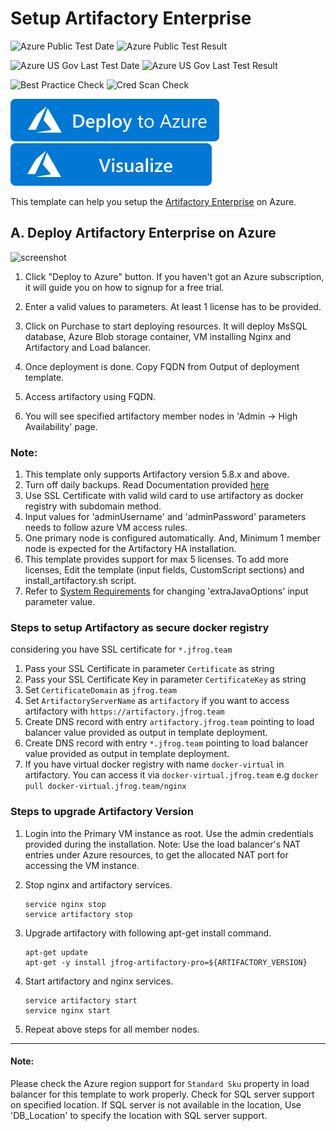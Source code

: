 # Setup Artifactory Enterprise

![Azure Public Test Date](https://azurequickstartsservice.blob.core.windows.net/badges/artifactory-enterprise/PublicLastTestDate.svg)
![Azure Public Test Result](https://azurequickstartsservice.blob.core.windows.net/badges/artifactory-enterprise/PublicDeployment.svg)

![Azure US Gov Last Test Date](https://azurequickstartsservice.blob.core.windows.net/badges/artifactory-enterprise/FairfaxLastTestDate.svg)
![Azure US Gov Last Test Result](https://azurequickstartsservice.blob.core.windows.net/badges/artifactory-enterprise/FairfaxDeployment.svg)

![Best Practice Check](https://azurequickstartsservice.blob.core.windows.net/badges/artifactory-enterprise/BestPracticeResult.svg)
![Cred Scan Check](https://azurequickstartsservice.blob.core.windows.net/badges/artifactory-enterprise/CredScanResult.svg)

[![Deploy To Azure](https://raw.githubusercontent.com/Azure/azure-quickstart-templates/master/1-CONTRIBUTION-GUIDE/images/deploytoazure.svg?sanitize=true)](https://portal.azure.com/#create/Microsoft.Template/uri/https%3A%2F%2Fraw.githubusercontent.com%2FAzure%2Fazure-quickstart-templates%2Fmaster%2Fartifactory-enterprise%2Fazuredeploy.json)
[![Visualize](https://raw.githubusercontent.com/Azure/azure-quickstart-templates/master/1-CONTRIBUTION-GUIDE/images/visualizebutton.svg?sanitize=true)](http://armviz.io/#/?load=https%3A%2F%2Fraw.githubusercontent.com%2FAzure%2Fazure-quickstart-templates%2Fmaster%2Fartifactory-enterprise%2Fazuredeploy.json)

This template can help you setup the
[Artifactory Enterprise](https://jfrog.com/artifactory) on Azure.

## A. Deploy Artifactory Enterprise on Azure

![screenshot](images/HA_Diagram.png)

1. Click "Deploy to Azure" button. If you haven't got an Azure subscription, it
   will guide you on how to signup for a free trial.

2. Enter a valid values to parameters. At least 1 license has to be provided.

3. Click on Purchase to start deploying resources. It will deploy MsSQL
   database, Azure Blob storage container, VM installing Nginx and Artifactory
   and Load balancer.

4. Once deployment is done. Copy FQDN from Output of deployment template.

5. Access artifactory using FQDN.

6. You will see specified artifactory member nodes in 'Admin -> High
   Availability' page.

### Note:

1. This template only supports Artifactory version 5.8.x and above.
2. Turn off daily backups. Read Documentation provided
   [here](https://www.jfrog.com/confluence/display/RTF/Managing+Backups)
3. Use SSL Certificate with valid wild card to use artifactory as docker
   registry with subdomain method.
4. Input values for 'adminUsername' and 'adminPassword' parameters needs to
   follow azure VM access rules.
5. One primary node is configured automatically. And, Minimum 1 member node is
   expected for the Artifactory HA installation.
6. This template provides support for max 5 licenses. To add more licenses, Edit
   the template (input fields, CustomScript sections) and install_artifactory.sh
   script.
7. Refer to
   [System Requirements](https://www.jfrog.com/confluence/display/RTF/System+Requirements)
   for changing 'extraJavaOptions' input parameter value.

### Steps to setup Artifactory as secure docker registry

considering you have SSL certificate for `*.jfrog.team`

1. Pass your SSL Certificate in parameter `Certificate` as string
2. Pass your SSL Certificate Key in parameter `CertificateKey` as string
3. Set `CertificateDomain` as `jfrog.team`
4. Set `ArtifactoryServerName` as `artifactory` if you want to access
   artifactory with `https://artifactory.jfrog.team`
5. Create DNS record with entry `artifactory.jfrog.team` pointing to load
   balancer value provided as output in template deployment.
6. Create DNS record with entry `*.jfrog.team` pointing to load balancer value
   provided as output in template deployment.
7. If you have virtual docker registry with name `docker-virtual` in
   artifactory. You can access it via `docker-virtual.jfrog.team` e.g
   `docker pull docker-virtual.jfrog.team/nginx`

### Steps to upgrade Artifactory Version

1. Login into the Primary VM instance as root. Use the admin credentials
   provided during the installation.
   Note: Use the load balancer's NAT entries under Azure resources, to get the
   allocated NAT port for accessing the VM instance.

2. Stop nginx and artifactory services.

   ```
   service nginx stop
   service artifactory stop
   ```

3. Upgrade artifactory with following apt-get install command.
   ```
   apt-get update
   apt-get -y install jfrog-artifactory-pro=${ARTIFACTORY_VERSION}
   ```
4. Start artifactory and nginx services.
   ```
   service artifactory start
   service nginx start
   ```
5. Repeat above steps for all member nodes.

---

#### Note:

Please check the Azure region support for `Standard Sku` property in load
balancer for this template to work properly.
Check for SQL server support on specified location. If SQL server is not
available in the location, Use 'DB_Location' to specify the location with SQL
server support.

